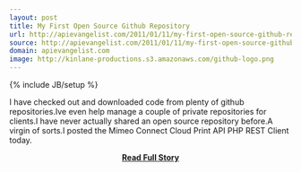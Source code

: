 ```yaml
---
layout: post
title: My First Open Source Github Repository
url: http://apievangelist.com/2011/01/11/my-first-open-source-github-repository/
source: http://apievangelist.com/2011/01/11/my-first-open-source-github-repository/
domain: apievangelist.com
image: http://kinlane-productions.s3.amazonaws.com/github-logo.png
---
```

{% include JB/setup %}<p>I have checked out and downloaded code from plenty of github repositories.Ive even help manage a couple of private repositories for clients.I have never actually shared an open source repository before.A virgin of sorts.I posted the Mimeo Connect Cloud Print API PHP REST Client today.</p>
<center><p><a href="http://apievangelist.com/2011/01/11/my-first-open-source-github-repository/" style='padding:25px; font-sze:18px; font-weight: bold;'>Read Full Story</a></p></center>
